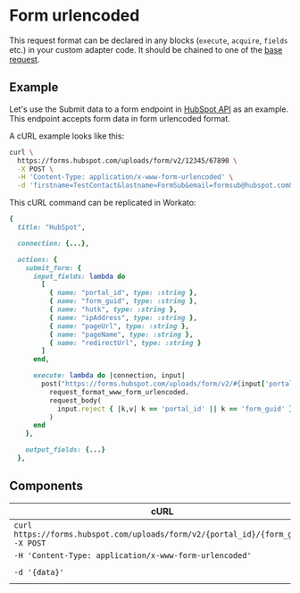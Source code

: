 # Form urlencoded

This request format can be declared in any blocks (`execute`, `acquire`, `fields` etc.) in your custom adapter code. It should be chained to one of the [base request](../walk-through.md#base-request).

## Example
Let's use the Submit data to a form endpoint in [HubSpot API](https://developers.hubspot.com/docs/methods/forms/submit_form) as an example. This endpoint accepts form data in form urlencoded format.

A cURL example looks like this:
```sh
curl \
  https://forms.hubspot.com/uploads/form/v2/12345/67890 \
  -X POST \
  -H 'Content-Type: application/x-www-form-urlencoded' \
  -d 'firstname=TestContact&lastname=FormSub&email=formsub@hubspot.com&newcustomproperty=testing&hs_context=%7B%22hutk%22%3A%2260c2ccdfe4892f0fa0593940b12c11aa%22%2C%22ipAddress%22%3A%22192.168.1.12%22%2C%22pageUrl%22%3A%22http%3A%2F%2Fdemo.hubapi.com%2Fcontact%2F%22%2C%22pageName%22%3A%22Contact%2BUs%22%2C%22redirectUrl%22%3A%22http%3A%2F%2Fdemo.hubapi.com%2Fthank-you%2F%22%7D'

```

This cURL command can be replicated in Workato:
```ruby
{
  title: "HubSpot",

  connection: {...},

  actions: {
    submit_form: {
      input_fields: lambda do
        [
          { name: "portal_id", type: :string },
          { name: "form_guid", type: :string },
          { name: "hutk", type: :string },
          { name: "ipAddress", type: :string },
          { name: "pageUrl", type: :string },
          { name: "pageName", type: :string },
          { name: "redirectUrl", type: :string }
        ]
      end,

      execute: lambda do |connection, input|
        post("https://forms.hubspot.com/uploads/form/v2/#{input['portal_id']}/#{input['form_guid']}").
          request_format_www_form_urlencoded.
          request_body(
            input.reject { |k,v| k == 'portal_id' || k == 'form_guid' }
          )
      end
    },

    output_fields: {...}
  },
```

## Components
<table class="unchanged rich-diff-level-one">
  <thead>
      <tr>
          <th>cURL</th>
          <th>Workato</th>
      </tr>
  </thead>
  <tbody>
    <tr>
      <td><code>curl https://forms.hubspot.com/uploads/form/v2/{portal_id}/{form_guid} -X POST</code></td>
      <td><code>post("https://forms.hubspot.com/uploads/form/v2/#{input['portal_id']}/#{input['form_guid']}")</code></td>
    </tr>
    <tr>
      <td><code>-H 'Content-Type: application/x-www-form-urlencoded'</code></td>
      <td><code>.request_format_www_form_urlencoded</code></td>
    </tr>
    <tr>
      <td><code>-d '{data}'</code></td>
      <td><code>.request_body(input.reject { &#124;k,v&#124; k == 'portal_id' &#124;&#124; k == 'form_guid' })</code></td>
    </tr>
  </tbody>
</table>
